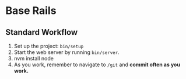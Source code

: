 # Base Rails

## Standard Workflow

 1. Set up the project: `bin/setup`
 1. Start the web server by running `bin/server`.
 1. nvm install node
 1. As you work, remember to navigate to `/git` and **commit often as you work.**